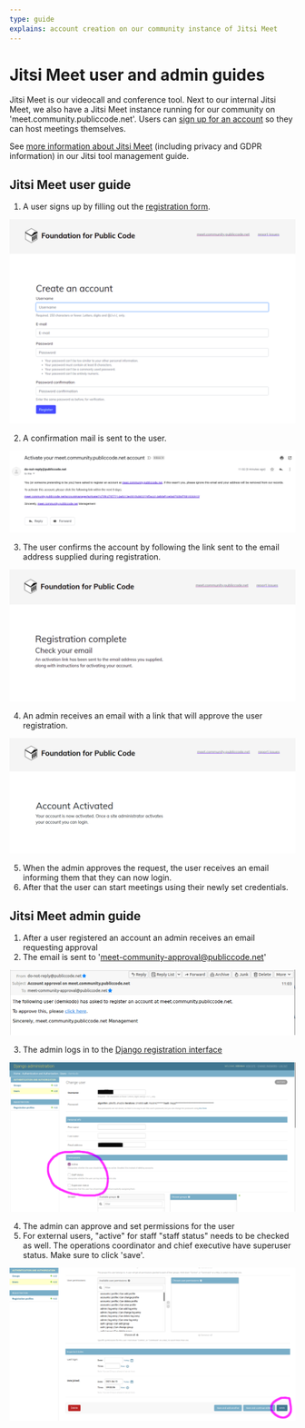 ```yaml
---
type: guide
explains: account creation on our community instance of Jitsi Meet
---
```


# Jitsi Meet user and admin guides

Jitsi Meet is our videocall and conference tool. Next to our internal Jitsi Meet, we also have a Jitsi Meet instance running for our community on 'meet.community.publiccode.net'. Users can [sign up for an account](https://meet.community.publiccode.net/accountmanager/register/) so they can host meetings themselves.

See [more information about Jitsi Meet](https://about.publiccode.net/activities/tool-management/jitsi-meet.html) (including privacy and GDPR information) in our Jitsi tool management guide.

## Jitsi Meet user guide

1. A user signs up by filling out the [registration form](https://meet.communitypubliccode.net/accountmanager/register/).

![User registration](/activities/tool-management/jitsi_user_sign_up.png)

2. A confirmation mail is sent to the user.

![User confirmation](/activities/tool-management/jitsi_user_activation_mail.png)

3. The user confirms the account by following the link sent to the email address supplied during registration.

![User confirmation](/activities/tool-management/jitsi_user_registration_complete.png)

4. An admin receives an email with a link that will approve the user registration.

![User confirmation](/activities/tool-management/jitsi_user_account_activated.png)

5. When the admin approves the request, the user receives an email informing them that they can now login.
6. After that the user can start meetings using their newly set credentials.

## Jitsi Meet admin guide

1. After a user registered an account an admin receives an email requesting approval
2. The email is sent to 'meet-community-approval@publiccode.net'

![Admin email](/activities/tool-management/jitsi_admin_approval_request.png)

3. The admin logs in to the [Django registration interface](https://meet.community.publiccode.net/accountmanager/admin)

![Admin Django](/activities/tool-management/jitsi_admin_django_approve_user_final1.png)

4. The admin can approve and set permissions for the user
5. For external users, "active" for staff "staff status" needs to be checked as well. The operations coordinator and chief executive have superuser status. Make sure to click 'save'.

![Admin Django](/activities/tool-management/jitsi_admin_django_save_user_after_approval_final.png)

